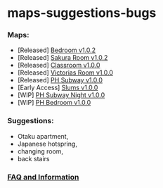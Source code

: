 # maps-suggestions-bugs

### Maps:
* [Released] [Bedroom v1.0.2](https://www.patreon.com/posts/41376023)
* [Released] [Sakura Room v1.0.2](https://www.patreon.com/posts/41376023)
* [Released] [Classroom v1.0.0](https://www.patreon.com/posts/classroom-map-40423122)
* [Released] [Victorias Room v1.0.0](https://www.patreon.com/posts/victorias-room-40671623)
* [Released] [PH Subway v1.0.0](https://www.patreon.com/posts/40923210)
* [Early Access] [Slums v1.0.0](https://www.patreon.com/posts/41203321)
* [WIP] [PH Subway Night v1.0.0](https://www.patreon.com/2155X)
* [WIP] [PH Bedroom v1.0.0](https://www.patreon.com/2155X)

### Suggestions: 
* Otaku apartment, 
* Japanese hotspring, 
* changing room, 
* back stairs

### [FAQ and Information](https://www.patreon.com/posts/40466751)
